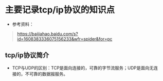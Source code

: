 # 主要记录tcp/ip协议的知识点

* 参考资料：
> https://baijiahao.baidu.com/s?id=1608383336075156233&wfr=spider&for=pc

## tcp/ip协议简介

* TCP与UDP的区别：TCP是面向连接的，可靠的字节流服务；UDP是面向无连接的，不可靠的数据报服务。